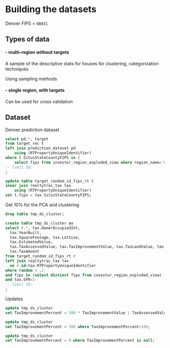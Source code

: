 # Building the datasets


Denver FIPS = `08031`


## Types of data

#### - multi-region without targets

A sample of the descriptive stats for houses for clustering, categorization techniques

Using sampling methods

#### - single region, with targets

Can be used for cross validation



## Dataset

Denver prediction dataset

```sql
select pd.*, target
from target_rec t
left join prediction_dataset pd
    using (RTPropertyUniqueIdentifier)
where t.SitusStateCountyFIPS in (
    select fips from investor_region_exploded_view where region_name='CO-Denver')
-- limit 10;
;
```


```sql
update table target_random_id_fips_rt t
inner join realtytrac_tax tax
    using (RTPropertyUniqueIdentifier)
set t.fips = tax.SitusStateCountyFIPS;
```

Get 10% for the PCA and clustering

```sql
drop table tmp_ds_cluster;

create table tmp_ds_cluster as
select r.*, tax.OwnerOccupiedInt, 
  tax.YearBuilt, 
  tax.SquareFootage, tax.LotSize, 
  tax.EstimatedValue,
  tax.TaxAssessedValue, tax.TaxImprovementValue, tax.TaxLandValue, tax.TaxImprovementPercent,
  tax.TaxAmount
from target_random_id_fips_rt r
left join realtytrac_tax tax
  on r.id=tax.RTPropertyUniqueIdentifier
where random < .2
and fips in (select distinct fips from investor_region_exploded_view)
and tax.SFR=1
-- limit 10;
;
```

Updates

```sql
update tmp_ds_cluster
set TaxImprovementPercent = 100 * TaxImprovementValue / TaxAssessedValue;

update tmp_ds_cluster
set TaxImprovementPercent = 100 where TaxImprovementPercent>100;

update tmp_ds_cluster
set TaxImprovementPercent = 0 where TaxImprovementPercent is null;
```



